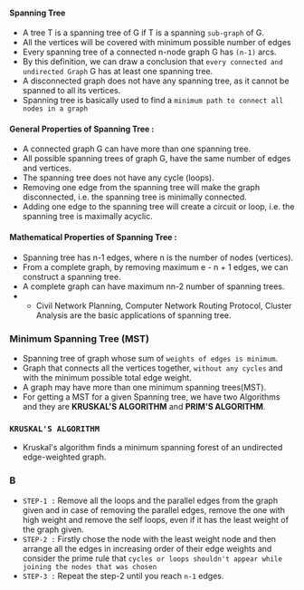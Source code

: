#### Spanning Tree
- A tree T is a spanning tree of G if T is a spanning `sub-graph` of G.
- All the vertices will be covered with minimum possible number of edges
- Every spanning  tree of a connected n-node graph G has `(n-1)` arcs.
- By this definition, we can draw a conclusion that `every connected and undirected Graph` G has at least one spanning tree.
- A disconnected graph does not have any spanning tree, as it cannot be spanned to all its vertices.
- Spanning tree is basically used to find a `minimum path to connect all nodes in a graph`

#### General Properties of Spanning Tree :

- A connected graph G can have more than one spanning tree.
- All possible spanning trees of graph G, have the same number of edges and vertices.
- The spanning tree does not have any cycle (loops).
- Removing one edge from the spanning tree will make the graph disconnected, i.e. the spanning tree is minimally connected.
- Adding one edge to the spanning tree will create a circuit or loop, i.e. the spanning tree is maximally acyclic.

#### Mathematical Properties of Spanning Tree :

- Spanning tree has n-1 edges, where n is the number of nodes (vertices).
- From a complete graph, by removing maximum e - n + 1 edges, we can construct a spanning tree.
- A complete graph can have maximum nn-2 number of spanning trees.
- * Civil Network Planning, Computer Network Routing Protocol, Cluster Analysis are the basic applications of spanning tree.

### Minimum Spanning Tree (MST)
- Spanning tree of graph whose sum of `weights of edges is minimum`.
- Graph that connects all the vertices together, `without any cycles` and with the minimum possible total edge weight.
- A graph may have more than one minimum spanning trees(MST).
- For getting a MST for a given Spanning tree, we have two Algorithms and they are **KRUSKAL'S ALGORITHM** and **PRIM'S ALGORITHM**.

### `KRUSKAL'S ALGORITHM`
- Kruskal's algorithm finds a minimum spanning forest of an undirected edge-weighted graph.
### B

- `STEP-1 :` Remove all the loops and the parallel edges from the graph given and in case of removing the parallel edges, remove the one with high weight and remove the self loops, even if it has the least weight of the graph given.
- `STEP-2 :` Firstly chose the node with the least weight node and then arrange all the edges in increasing order of their edge weights and consider the prime rule that `cycles or loops shouldn't appear while joining the nodes that was chosen`
- `STEP-3 :` Repeat the step-2 until you reach  `n-1` edges.
